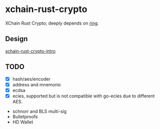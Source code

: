 # xchain-rust-crypto
XChain Rust Crypto;
deeply depends on [ring](https://github.com/briansmith/ring).
## Design
[xchain-rust-crypto-intro](./xchain-rust-crypto-intrro.pdf)

## TODO
* [x] hash/aes/encoder
* [x] address and mnemonic
* [x] ecdsa
* [x] ecies, supported but is not compatible with go-ecies due to different AES.
* schnorr and BLS multi-sig
* Bulletproofs
* HD Wallet

